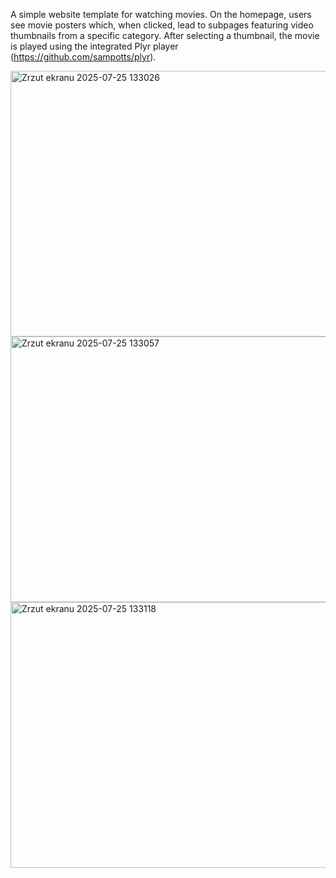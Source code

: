 A simple website template for watching movies. On the homepage, users see movie posters which, when clicked, lead to subpages featuring video thumbnails from a specific category. After selecting a thumbnail, the movie is played using the integrated Plyr player (https://github.com/sampotts/plyr).

<img width="950" height="425" alt="Zrzut ekranu 2025-07-25 133026" src="https://github.com/user-attachments/assets/2b098634-4570-4323-9d05-e39c98082d60" />

<img width="950" height="425" alt="Zrzut ekranu 2025-07-25 133057" src="https://github.com/user-attachments/assets/82b52eb8-d27b-41df-a611-6b303d52836d" />

<img width="950" height="425" alt="Zrzut ekranu 2025-07-25 133118" src="https://github.com/user-attachments/assets/e29caf6c-017c-450d-8952-6ff51eb695f1" />
